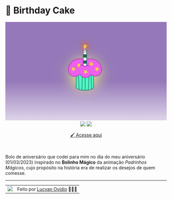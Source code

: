 # 🧁 Birthday Cake

<div align="center">
  <img src="./.github/preview.png" width="800px" />
  
  <div>
    <img src="https://img.shields.io/badge/HTML5-E34F26?style=for-the-badge&logo=html5&logoColor=white" />
    <img src="https://img.shields.io/badge/CSS3-1572B6?style=for-the-badge&logo=css3&logoColor=white" />
  </div>
  
  <a href="https://lucyanovidio.github.io/css-drawings/birthday-cake">🖌️ Acesse aqui</a>
</div>

<br>

Bolo de aniversário que codei para mim no dia do meu aniversário (01/03/2023) inspirado no **Bolinho Mágico** da animação *Padrinhos Mágicos*, cujo propósito na história era de realizar os desejos de quem comesse.

---

<table>
  <tr>
    <td>
      <img src="https://github.com/lucyanovidio.png" width="100px" />
    </td>
    <td>
      Feito por <a href="https://github.com/lucyanovidio">Lucyan Ovídio</a> 🙋🏿‍♂️
    </td>
  </tr>
</table>

